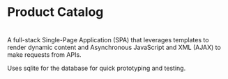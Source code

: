 # Product Catalog
#  

A full-stack Single-Page Application (SPA) that leverages templates to render dynamic content and Asynchronous JavaScript and XML (AJAX) to make requests from APIs.

Uses sqlite for the database for quick prototyping and testing.
